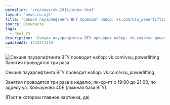 ```yaml
---
permalink: '/ru/news/vk-2316/index.html'
layout: 'news.ru.njk'
title: 'Секция пауэрлифтинга ВГУ проводит набор: vk.com/vsu_powerlifting  Занятия проводятся три раза в'
source: ВКонтакте
tags:
  - news_ru
description: 'Секция пауэрлифтинга ВГУ проводит набор: vk.com/vsu_powerlifting  Занятия проводятся три раза'
updatedAt: 1442474119
---
```

![Секция пауэрлифтинга ВГУ проводит набор: vk.com/vsu_powerlifting  Занятия проводятся три раза](https://sun9-66.userapi.com/impf/c627419/v627419484/15089/QPnriIllOIo.jpg?size=1280x720&quality=96&sign=72b82662eeb8ce3a764a74dbf9aabca6&c_uniq_tag=LHGJdwWVsNFAqbAHT6l0YjX_zEw0EZwg6PhRfONwxcQ&type=album)

Секция пауэрлифтинга ВГУ проводит набор: vk.com/vsu_powerlifting

Занятия проводятся три раза в неделю, пн-ср-пт с 19:00 до 21:00, по адресу ул. Хользунова 40Е (лыжная база ВГУ).

(Пост в котором главное картинка, да)
